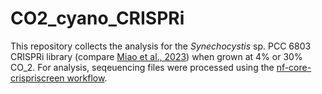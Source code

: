 # CO2_cyano_CRISPRi

This repository collects the analysis for the *Synechocystis* sp. PCC 6803 CRISPRi library (compare [Miao et al., 2023](https://academic.oup.com/plcell/article/35/11/3937/7231705?login=true)) when grown at 4% or 30% CO_2. For analysis, seqeuencing files were processed using the [nf-core-crispriscreen workflow](https://github.com/MPUSP/nf-core-crispriscreen).


